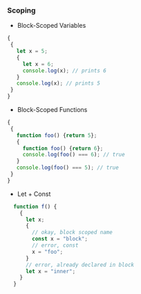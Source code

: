 ### Scoping


 * Block-Scoped Variables
 ```javascript
 {
  {
    let x = 5;
    {
      let x = 6;
      console.log(x); // prints 6
    }
    console.log(x); // prints 5
  }
}
```

 * Block-Scoped Functions

 ```javascript
 {
  {
    function foo() {return 5};
    {
      function foo() {return 6};
      console.log(foo() === 6); // true
    }
    console.log(foo() === 5); // true
  }
}
```
 * Let + Const
```javascript
  function f() {
    {
      let x;
      {
        // okay, block scoped name
        const x = "block";
        // error, const
        x = "foo";
      }
      // error, already declared in block
      let x = "inner";
    }
  }
  ```
